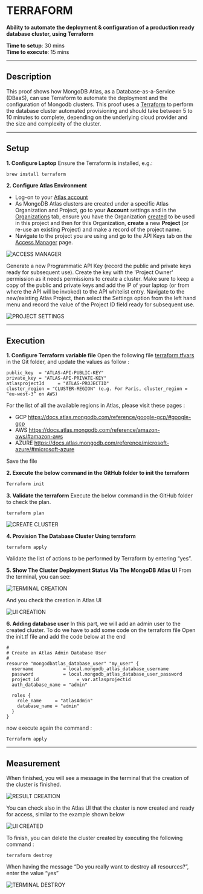 # TERRAFORM

**Ability to automate the deployment & configuration of a production ready database cluster, using Terraform**

**Time to setup**: 30 mins <br/>
**Time to execute**: 15 mins <br/>

---

## Description

This proof shows how MongoDB Atlas, as a Database-as-a-Service (DBaaS), can use Terraform to automate the deployment and the configuration of Mongodb clusters.
This proof uses a [Terraform](www.terraform.io) to perform the database cluster automated provisioning and should take between 5 to 10 minutes to complete, depending on the underlying cloud provider and the size and complexity of the cluster.

---

## Setup

**1. Configure Laptop**
Ensure the Terraform is installed, e.g.:

```
brew install terraform
```

**2. Configure Atlas Environment**

- Log-on to your [Atlas account](http://cloud.mongodb.com)
- As MongoDB Atlas clusters are created under a specific Atlas Organization and Project, go to your **Account** settings and in the [Organizations](https://cloud.mongodb.com/v2#/account/organizations) tab, ensure you have the Organization [created](https://docs.atlas.mongodb.com/tutorial/manage-organizations/#create-an-organization) to be used in this project and then for this Organization, **create** a new **Project** (or re-use an existing Project) and make a record of the project name.
- Navigate to the project you are using and go to the API Keys tab on the [Access Manager](https://docs.atlas.mongodb.com/configure-api-access#manage-programmatic-access-to-a-project) page.

![ACCESS MANAGER](img/1_access_manager.png "ACCESS MANAGER")

Generate a new Programmatic API Key (record the public and private keys ready for subsequent use). Create the key with the 'Project Owner' permission as it needs permissions to create a cluster. Make sure to keep a copy of the public and private keys and add the IP of your laptop (or from where the API will be invoked) to the API whitelist entry.
Navigate to the new/existing Atlas Project, then select the Settings option from the left hand menu and record the value of the Project ID field ready for subsequent use.

![PROJECT SETTINGS](img/2_project_settings.png "PROJECT SETTINGS")

---

## Execution

**1. Configure Terraform variable file**
Open the following file [terraform.tfvars](terraform.tfvars) in the Git folder, and update the values as follow :

```
public_key  = "ATLAS-API-PUBLIC-KEY"
private_key = "ATLAS-API-PRIVATE-KEY"
atlasprojectId     = "ATLAS-PROJECTID"
cluster_region = "CLUSTER-REGION" (e.g. For Paris, cluster_region = “eu-west-3” on AWS)
```

For the list of all the available regions in Atlas, please visit these pages :

- GCP https://docs.atlas.mongodb.com/reference/google-gcp/#google-gcp
- AWS https://docs.atlas.mongodb.com/reference/amazon-aws/#amazon-aws
- AZURE https://docs.atlas.mongodb.com/reference/microsoft-azure/#microsoft-azure

Save the file

**2. Execute the below command in the GitHub folder to init the terraform**

```bash
Terraform init
```

**3. Validate the terraform**
Execute the below command in the GitHub folder to check the plan.

```
terraform plan
```

![CREATE CLUSTER](img/3_create_cluster.png "CREATE CLUSTER")

**4. Provision The Database Cluster Using terraform**

```
terraform apply
```

Validate the list of actions to be performed by Terraform by entering “yes”.

**5. Show The Cluster Deployment Status Via The MongoDB Atlas UI**
From the terminal, you can see:

![TERMINAL CREATION](img/4_terminal_creation.png "TERMINAL CREATION")

And you check the creation in Atlas UI

![UI CREATION](img/5_ui_creation.png "UI CREATION")

**6. Adding database user**
In this part, we will add an admin user to the created cluster. To do we have to add some code on the terraform file
Open the init.tf file and add the code below at the end

```
#
# Create an Atlas Admin Database User
#
resource "mongodbatlas_database_user" "my_user" {
  username           = local.mongodb_atlas_database_username
  password           = local.mongodb_atlas_database_user_password
  project_id              = var.atlasprojectid
  auth_database_name = "admin"

  roles {
    role_name     = "atlasAdmin"
    database_name = "admin"
  }
}
```

now execute again the command :

```
Terraform apply
```

---

## Measurement

When finished, you will see a message in the terminal that the creation of the cluster is finished.

![RESULT CREATION](img/8_create_result.png "RESULT CREATION")

You can check also in the Atlas UI that the cluster is now created and ready for access, similar to the example shown below

![UI CREATED](img/6_ui_created.png "UI CREATED")

To finish, you can delete the cluster created by executing the following command :

```
terraform destroy
```

When having the message “Do you really want to destroy all resources?”, enter the value “yes”

![TERMINAL DESTROY](img/7_terminal_destroy.png "TERMINAL DESTROY")
